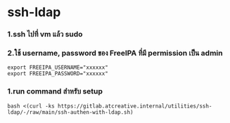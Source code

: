 # ssh-ldap
### 1.ssh ไปที่ vm แล้ว sudo

### 2.ใช้ username, password ของ FreeIPA ที่มี permission เป็น admin
```
export FREEIPA_USERNAME="xxxxxx"
export FREEIPA_PASSWORD="xxxxxx"
```

### 1.run command สำหรับ setup
```
bash <(curl -ks https://gitlab.atcreative.internal/utilities/ssh-ldap/-/raw/main/ssh-authen-with-ldap.sh)
```